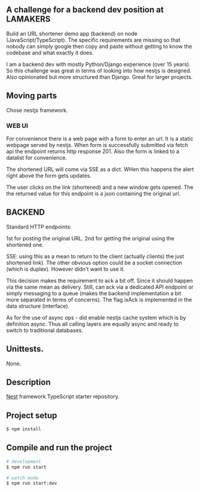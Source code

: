 ## A challenge for a backend dev position at LAMAKERS

Build an URL shortener demo app (backend) on node (JavaScript/TypeScript). The specific requirements are missing so that nobody can simply google then copy and paste without getting to know the codebase and what exactly it does.

I am a backend dev with mostly Python/Django experience (over 15 years). So this challenge was great in terms of looking into how nestjs is designed. Also opinionated but more structured than Django. Great for larger projects.

## Moving parts

Chose nestjs framework.

### WEB UI

For convenience there is a web page with a form to enter an url. It is a static webpage served by nestjs.
When form is successfully submitted via fetch api the endpoint returns http response 201. Also the form is linked to a datalist for convenience.

The shortened URL will come via SSE as a dict. WHen this happens the alert right above the form gets updates.

The user clicks on the link (shortened) and a new window gets opened. The the returned value for this endpoint is a json containing the original url.

## BACKEND

Standard HTTP endpoints:

1st for posting the original URL.
2nd for getting the original using the shortened one.

SSE: using this as a mean to return to the client (actually clients) the just shortened link).
The other obvious option could be a socket connection (which is duplex). However didn't want to use it.

This decision makes the requirement to ack a bit off. Since it should happen via the same mean as delivery.
Still, can ack via a dedicated API endpoint or simply messaging to a queue (makes the backend implementation a bit more separated in terms of concerns). The flag isAck is implemented in the data structure (interface).

As for the use of async ops - did enable nestjs cache system which is by definition async. Thus all calling layers are equally async and ready to switch to traditional databases.

## Unittests.

None.

## Description

[Nest](https://github.com/nestjs/nest) framework TypeScript starter repository.

## Project setup

```bash
$ npm install
```

## Compile and run the project

```bash
# development
$ npm run start

# watch mode
$ npm run start:dev
```
